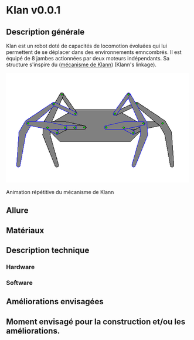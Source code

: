 # Klan v0.0.1

## Description générale

Klan est un robot doté de capacités de locomotion évoluées qui lui permettent de se déplacer dans des environnements emncombrés. Il est équipé de 8 jambes actionnées par deux moteurs indépendants. Sa structure s'inspire du ([mécanisme de Klann](https://fr.wikipedia.org/wiki/Mécanisme_de_Klann)) (Klann's linkage). 

![](../../ressources/F4-motion.gif)

Animation répétitive du mécanisme de Klann


## Allure


## Matériaux 



## Description technique

### Hardware


### Software

## Améliorations envisagées

## Moment envisagé pour la construction et/ou les améliorations.
